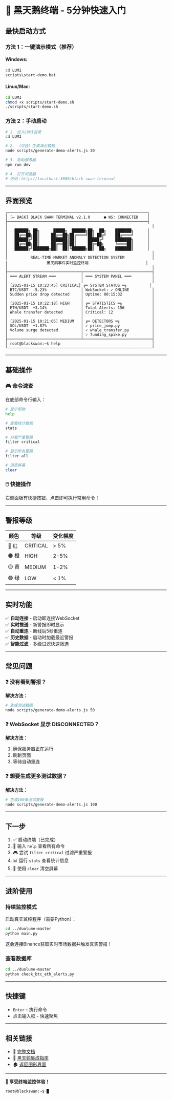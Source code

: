 # 🚀 黑天鹅终端 - 5分钟快速入门

## 最快启动方式

### 方法 1：一键演示模式（推荐）

#### Windows:
```bash
cd LUMI
scripts\start-demo.bat
```

#### Linux/Mac:
```bash
cd LUMI
chmod +x scripts/start-demo.sh
./scripts/start-demo.sh
```

### 方法 2：手动启动

```bash
# 1. 进入LUMI目录
cd LUMI

# 2. （可选）生成演示数据
node scripts/generate-demo-alerts.js 30

# 3. 启动服务器
npm run dev

# 4. 打开浏览器
# 访问：http://localhost:3000/black-swan-terminal
```

---

## 界面预览

```
┌─────────────────────────────────────────────────────────────┐
│ [← BACK] BLACK SWAN TERMINAL v2.1.0      ● WS: CONNECTED    │
├─────────────────────────────────────────────────────────────┤
│                                                               │
│   ██████╗ ██╗      █████╗  ██████╗██╗  ██╗    ███████╗      │
│   ██╔══██╗██║     ██╔══██╗██╔════╝██║ ██╔╝    ██╔════╝      │
│   ██████╔╝██║     ███████║██║     █████╔╝     ███████╗      │
│   ██╔══██╗██║     ██╔══██║██║     ██╔═██╗     ╚════██║      │
│   ██████╔╝███████╗██║  ██║╚██████╗██║  ██╗    ███████║      │
│                                                               │
│          REAL-TIME MARKET ANOMALY DETECTION SYSTEM            │
│                 黑天鹅事件实时监控终端                         │
│                                                               │
├────────────────────────────────┬──────────────────────────────┤
│ ═══ ALERT STREAM ═══           │ ═══ SYSTEM PANEL ═══         │
│                                │                              │
│ [2025-01-15 10:23:45] CRITICAL│ ╔═ SYSTEM STATUS ═╗          │
│ BTC/USDT  -5.23%               │ WebSocket: ✓ ONLINE          │
│ Sudden price drop detected     │ Uptime: 00:15:32             │
│                                │                              │
│ [2025-01-15 10:22:18] HIGH     │ ╔═ STATISTICS ═╗             │
│ ETH/USDT  +3.14%               │ Total Alerts: 156            │
│ Whale transfer detected        │ Critical: 12                 │
│                                │                              │
│ [2025-01-15 10:21:05] MEDIUM   │ ╔═ DETECTORS ═╗              │
│ SOL/USDT  +1.87%               │ ✓ price_jump.py              │
│ Volume surge detected          │ ✓ whale_transfer.py          │
│                                │ ✓ funding_spike.py           │
├────────────────────────────────┴──────────────────────────────┤
│ root@blackswan:~$ help                                        │
└───────────────────────────────────────────────────────────────┘
```

---

## 基础操作

### 🎮 命令速查

在底部命令行输入：

```bash
# 显示帮助
help

# 查看统计数据
stats

# 只看严重警报
filter critical

# 显示所有警报
filter all

# 清空屏幕
clear
```

### 🖱️ 快捷操作

右侧面板有快捷按钮，点击即可执行常用命令！

---

## 警报等级

| 颜色 | 等级 | 变化幅度 |
|------|------|---------|
| 🔴 红 | CRITICAL | > 5% |
| 🟠 橙 | HIGH | 2-5% |
| 🟡 黄 | MEDIUM | 1-2% |
| 🟢 绿 | LOW | < 1% |

---

## 实时功能

✅ **自动连接** - 启动即连接WebSocket  
✅ **实时推送** - 新警报即时显示  
✅ **自动重连** - 断线后5秒重连  
✅ **历史数据** - 启动时加载最近警报  
✅ **智能过滤** - 多级过滤快速筛选  

---

## 常见问题

### ❓ 没有看到警报？

**解决方法：**
```bash
# 生成测试数据
node scripts/generate-demo-alerts.js 50
```

### ❓ WebSocket 显示 DISCONNECTED？

**解决方法：**
1. 确保服务器正在运行
2. 刷新页面
3. 等待自动重连

### ❓ 想要生成更多测试数据？

**解决方法：**
```bash
# 生成100条测试警报
node scripts/generate-demo-alerts.js 100
```

---

## 下一步

1. ✅ 启动终端（已完成）
2. 🎯 输入 `help` 查看所有命令
3. 🎮 尝试 `filter critical` 过滤严重警报
4. 📊 运行 `stats` 查看统计信息
5. 🧹 使用 `clear` 清空屏幕

---

## 进阶使用

### 持续监控模式

启动真实监控程序（需要Python）：

```bash
cd ../duolume-master
python main.py
```

这会连接Binance获取实时市场数据并触发真实警报！

### 查看数据库

```bash
cd ../duolume-master
python check_btc_eth_alerts.py
```

---

## 快捷键

- `Enter` - 执行命令
- 点击输入框 - 快速聚焦

---

## 相关链接

- 📖 [完整文档](./BLACK_SWAN_TERMINAL_README.md)
- 🦢 [黑天鹅集成指南](./BLACK_SWAN_INTEGRATION_GUIDE.md)
- 🏠 [返回图形界面](http://localhost:3000/black-swan)

---

**🎉 享受终端监控体验！**

```bash
root@blackswan:~$ █
```




